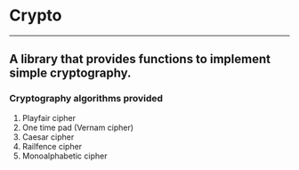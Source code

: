 # Crypto
---
## A library that provides functions to implement simple cryptography. 

### Cryptography algorithms provided

1. Playfair cipher
2. One time pad (Vernam cipher)
3. Caesar cipher
4. Railfence cipher 
5. Monoalphabetic cipher

